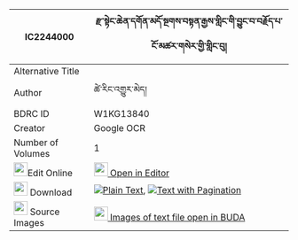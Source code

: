 |IC2244000|རྫ་སྟེང་ཆེན་དགོན་མདོ་སྔགས་བསྟན་རྒྱས་གླིང་གི་བྱུང་བ་བརྗོད་པ་ངོ་མཚར་གསེར་གྱི་གླིང་བུ། 
| --- | --- 
|Alternative Title |
|Author| ཚེ་རིང་འགྱུར་མེད།
|BDRC ID | W1KG13840
|Creator | Google OCR
|Number of Volumes| 1
|<img width="25" src="https://img.icons8.com/color/25/000000/edit-property.png">Edit Online| [<img width="25" src="https://avatars.githubusercontent.com/u/45091458?s=200&v=4"> Open in Editor](http://editor.openpecha.org/IC2244000)
|<img width="25" src="https://img.icons8.com/fluent/48/000000/download-2.png"/>  Download | [![](https://img.icons8.com/color/20/000000/txt.png)Plain Text](https://github.com/Openpecha/IC2244000/releases/download/v1/dza_tengchen_gon_dongak_ten_gy_plain_IC2244000.zip), [![](https://img.icons8.com/color/20/000000/txt.png)Text with Pagination](https://github.com/Openpecha/IC2244000/releases/download/v1/dza_tengchen_gon_dongak_ten_gy_pages_IC2244000.zip)
|<img width="25" src="https://img.icons8.com/plasticine/100/000000/pictures-folder.png"/>  Source Images | [<img width="25" src="https://library.bdrc.io/icons/BUDA-small.svg"> Images of text file open in BUDA](https://library.bdrc.io/show/bdr:W1KG13840)